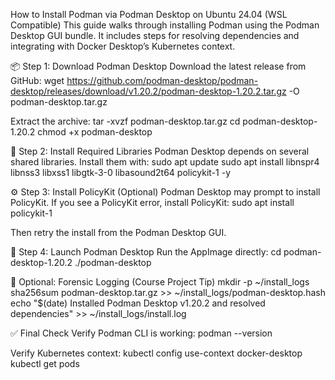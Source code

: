  How to Install Podman via Podman Desktop on Ubuntu 24.04 (WSL Compatible)
This guide walks through installing Podman using the Podman Desktop GUI bundle. It includes steps for resolving dependencies and integrating with Docker Desktop’s Kubernetes context.

📦 Step 1: Download Podman Desktop
Download the latest release from GitHub:
wget https://github.com/podman-desktop/podman-desktop/releases/download/v1.20.2/podman-desktop-1.20.2.tar.gz -O podman-desktop.tar.gz

Extract the archive:
tar -xvzf podman-desktop.tar.gz
cd podman-desktop-1.20.2
chmod +x podman-desktop

🔧 Step 2: Install Required Libraries
Podman Desktop depends on several shared libraries. Install them with:
sudo apt update
sudo apt install libnspr4 libnss3 libxss1 libgtk-3-0 libasound2t64 policykit-1 -y

⚙️ Step 3: Install PolicyKit (Optional)
Podman Desktop may prompt to install PolicyKit. If you see a PolicyKit error, install PolicyKit:
sudo apt install policykit-1

Then retry the install from the Podman Desktop GUI.

🚀 Step 4: Launch Podman Desktop
Run the AppImage directly:
cd podman-desktop-1.20.2
./podman-desktop

🧾 Optional: Forensic Logging (Course Project Tip)
mkdir -p ~/install_logs
sha256sum podman-desktop.tar.gz >> ~/install_logs/podman-desktop.hash
echo "$(date) Installed Podman Desktop v1.20.2 and resolved dependencies" >> ~/install_logs/install.log

✅ Final Check
Verify Podman CLI is working:
podman --version

Verify Kubernetes context:
kubectl config use-context docker-desktop
kubectl get pods

